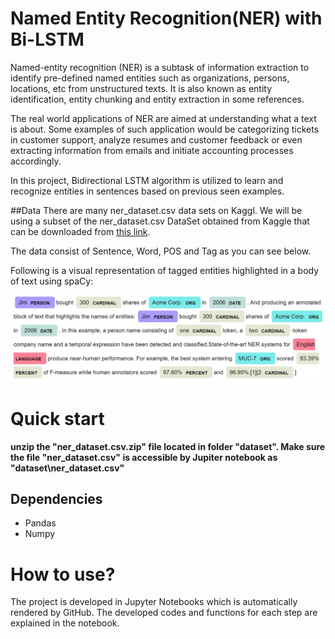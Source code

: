 # Named Entity Recognition(NER) with Bi-LSTM
Named-entity recognition (NER) is a subtask of information extraction to identify pre-defined named entities such as organizations, persons, locations, etc from unstructured texts. It is also known as entity identification, entity chunking and entity extraction in some references.

The real world applications of NER are aimed at understanding what a text is about. Some examples of such application would be categorizing tickets in customer support, analyze resumes and customer feedback or even extracting information from emails and initiate accounting processes accordingly.

In this project, Bidirectional LSTM algorithm is utilized to learn and recognize entities in sentences based on previous seen examples.

##Data
There are many ner_dataset.csv data sets on Kaggl. We will be using a subset of the ner_dataset.csv DataSet obtained from Kaggle that can be downloaded from
[this link](https://www.kaggle.com/abhinavwalia95/entity-annotated-corpus?select=ner_dataset.csv).

The data consist of Sentence, Word, POS and Tag as you can see below.

Following is a visual representation of tagged entities highlighted in a body of text using spaCy:

![NER_spaCy.jpg](NER_spaCy.jpg)


# Quick start
**unzip the "ner_dataset.csv.zip" file located in folder "dataset". Make sure the file "ner_dataset.csv" is accessible by Jupiter notebook as "dataset\ner_dataset.csv"**



## Dependencies
* Pandas
* Numpy


How to use?
===========
The project is developed in Jupyter Notebooks which is automatically rendered by GitHub. The developed codes and functions for each step are explained in the notebook.









